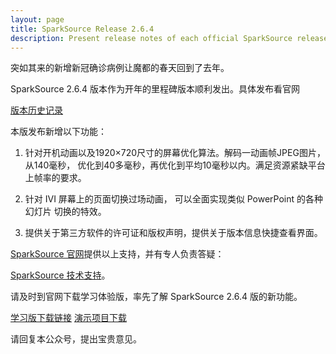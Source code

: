 ```yaml
---
layout: page
title: SparkSource Release 2.6.4
description: Present release notes of each official SparkSource release
---
```



突如其来的新增新冠确诊病例让魔都的春天回到了去年。

SparkSource 2.6.4 版本作为开年的里程碑版本顺利发出。具体发布看官网

[版本历史记录](http://www.sparksource.cn/html_ch/release_history.html)

本版发布新增以下功能：

1. 针对开机动画以及1920×720尺寸的屏幕优化算法。解码一动画帧JPEG图片，从140毫秒，
   优化到40多毫秒，再优化到平均10毫秒以内。满足资源紧缺平台上帧率的要求。

2. 针对 IVI 屏幕上的页面切换过场动画， 可以全面实现类似 PowerPoint 的各种幻灯片
   切换的特效。

3. 提供关于第三方软件的许可证和版权声明，提供关于版本信息快捷查看界面。

[SparkSource 官网](http://www.sparksource.cn)提供以上支持，并有专人负责答疑：

[SparkSource 技术支持](mailto:support@sparksource.cn)。

请及时到官网下载学习体验版，率先了解 SparkSource 2.6.4 版的新功能。

[学习版下载链接](http://www.sparksource.cn/html_ch/study_download.html)
[演示项目下载](http://www.sparksource.cn/html_ch/demo_download.html)

请回复本公众号，提出宝贵意见。
